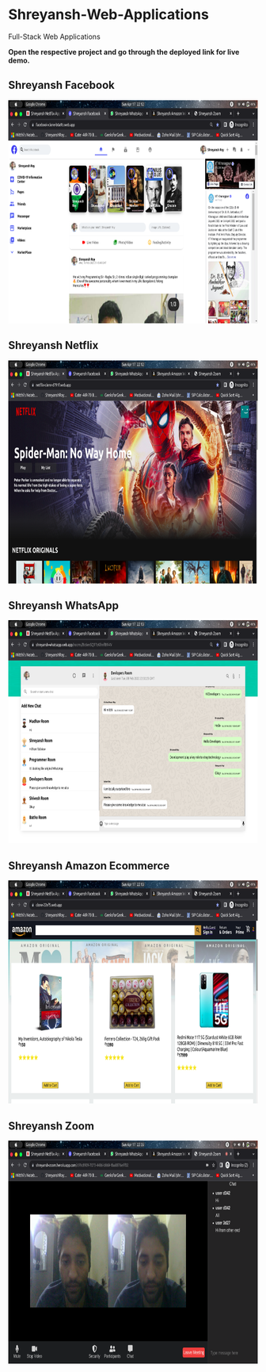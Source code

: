 # Shreyansh-Web-Applications
Full-Stack Web Applications

**Open the respective project and go through the deployed link for live demo.**




## Shreyansh Facebook

<img src="https://github.com/ShreyanshRoyGeek/Java-Logical_Programming/blob/main/shreyansh_fb.png?raw=true" width="950" height="450"/>

## Shreyansh Netflix

<img src="https://github.com/ShreyanshRoyGeek/Java-Logical_Programming/blob/main/shreyansh_netflix.png?raw=true" width="950" height="450"/>


## Shreyansh WhatsApp

<img src="https://github.com/ShreyanshRoyGeek/Java-Logical_Programming/blob/main/shreyansh_whatsapp.png?raw=true" width="950" height="450"/>


## Shreyansh Amazon Ecommerce

<img src="https://github.com/ShreyanshRoyGeek/Java-Logical_Programming/blob/main/shreyansh_amazon.png?raw=true" width="950" height="450"/>

## Shreyansh Zoom

<img src="https://github.com/ShreyanshRoyGeek/Java-Logical_Programming/blob/main/shreyansh_zoom.png?raw=true" width="950" height="450"/>









